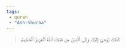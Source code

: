 ```yaml
---
tags: 
 - quran 
 - "Ash-Shuraa"
---
```


> كَذَٰلِكَ يُوحِيٓ إِلَيۡكَ وَإِلَى ٱلَّذِينَ مِن قَبۡلِكَ ٱللَّهُ ٱلۡعَزِيزُ ٱلۡحَكِيمُ

